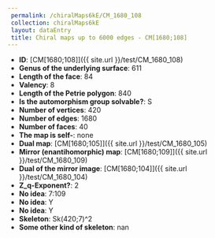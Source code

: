```yaml
--- 
 permalink: /chiralMaps6kE/CM_1680_108 
 collection: chiralMaps6kE
 layout: dataEntry
 title: Chiral maps up to 6000 edges - CM[1680;108]
---
```


- **ID**: [CM[1680;108]]({{ site.url }}/test/CM_1680_108)
- **Genus of the underlying surface**: 611
- **Length of the face**: 84
- **Valency**: 8
- **Length of the Petrie polygon**: 840
- **Is the automorphism group solvable?**: S
- **Number of vertices**: 420
- **Number of edges**: 1680
- **Number of faces**: 40
- **The map is self-**: none
- **Dual map**: [CM[1680;105]]({{ site.url }}/test/CM_1680_105)
- **Mirror (enantihomorphic) map**: [CM[1680;109]]({{ site.url }}/test/CM_1680_109)
- **Dual of the mirror image**: [CM[1680;104]]({{ site.url }}/test/CM_1680_104)
- **Z_q-Exponent?**: 2
- **No idea**:  7:109
- **No idea**: Y
- **No idea**: Y
- **Skeleton**: Sk(420;7)^2
- **Some other kind of skeleton**: nan
